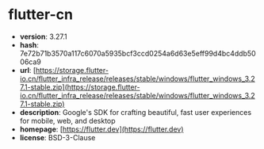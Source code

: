 # flutter-cn

- **version**: 3.27.1
- **hash**: 7e72b71b3570a117c6070a5935bcf3ccd0254a6d63e5eff99d4bc4ddb5006ca9
- **url**: [https://storage.flutter-io.cn/flutter_infra_release/releases/stable/windows/flutter_windows_3.27.1-stable.zip](https://storage.flutter-io.cn/flutter_infra_release/releases/stable/windows/flutter_windows_3.27.1-stable.zip)
- **description**: Google's SDK for crafting beautiful, fast user experiences for mobile, web, and desktop
- **homepage**: [https://flutter.dev](https://flutter.dev)
- **license**: BSD-3-Clause

